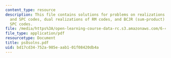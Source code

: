```yaml
---
content_type: resource
description: This file contains solutions for problems on realizations of repetition
  and SPC codes, dual realizations of RM codes, and BCJR (sum-product) decoding of
  SPC codes.
file: /media/https%3A/open-learning-course-data-rc.s3.amazonaws.com/6-451-principles-of-digital-communication-ii-spring-2005/bd17cd34752a985eaab101f08420db4a_ps8solns.pdf
file_type: application/pdf
resourcetype: Document
title: ps8solns.pdf
uid: bd17cd34-752a-985e-aab1-01f08420db4a
---
```

